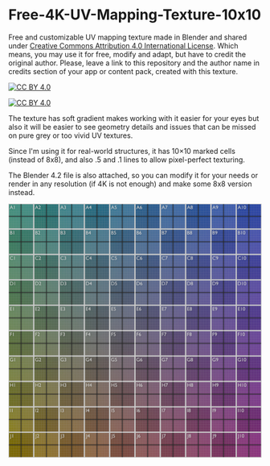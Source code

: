 # Free-4K-UV-Mapping-Texture-10x10
Free and customizable UV mapping texture made in Blender and shared under [Creative Commons Attribution 4.0 International License][cc-by]. Which means, you may use it for free, modify and adapt, but have to credit the original author. Please, leave a link to this repository and the author name in credits section of your app or content pack, created with this texture.

[![CC BY 4.0][cc-by-shield]][cc-by]

[![CC BY 4.0][cc-by-image]][cc-by]

[cc-by]: http://creativecommons.org/licenses/by/4.0/
[cc-by-image]: https://i.creativecommons.org/l/by/4.0/88x31.png
[cc-by-shield]: https://img.shields.io/badge/License-CC%20BY%204.0-lightgrey.svg

The texture has soft gradient makes working with it easier for your eyes but also it will be easier to see geometry details and issues that can be missed on pure grey or too vivid UV textures.

Since I'm using it for real-world structures, it has 10×10 marked cells (instead of 8x8), and also .5 and .1 lines to allow pixel-perfect texturing.

The Blender 4.2 file is also attached, so you can modify it for your needs or render in any resolution (if 4K is not enough) and make some 8x8 version instead.

![Free 4K UV Mapping Texture 10x10](https://github.com/ArseniyMirniy/Free-4K-UV-Mapping-Texture-10x10/blob/main/UV3_2048.jpeg)
